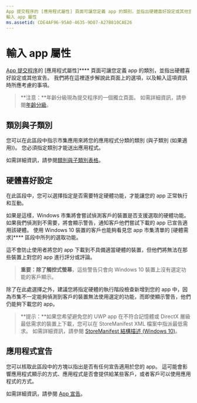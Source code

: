 ```yaml
---
App 提交程序的 [應用程式屬性] 頁面可讓您定義 app 的類別，並指出硬體喜好設定或其他宣告。
輸入 app 屬性
ms.assetid: CDE4AF96-95A0-4635-9D07-A27B810CAE26
---
```


# 輸入 app 屬性

[App 提交程序](app-submissions.md)的 [應用程式屬性]**** 頁面可讓您定義 app 的類別，並指出硬體喜好設定或其他宣告。 我們將在這裡逐步解說此頁面上的選項，以及輸入這項資訊時所應考慮的事項。

> **注意：**年齡分級現為提交程序的一個獨立頁面。 如需詳細資訊，請參閱[年齡分級](age-ratings.md)。

## 類別與子類別

您可以在此區段中指示市集應用來將您的應用程式分類的類別 (與子類別 (如果適用))。 您必須指定類別才能送出應用程式。

如需詳細資訊，請參閱[類別與子類別表格](category-and-subcategory-table.md)。

## 硬體喜好設定


在此區段中，您可以選擇指定是否需要特定硬體功能，才能讓您的 app 正常執行和互動。

如果是這樣，Windows 市集將會嘗試偵測客戶的裝置是否支援選取的硬體功能。 如果我們偵測到不需要，將會顯示警告，通知客戶他們嘗試下載的 app 已宣告適用該硬體。 使用 Windows 10 裝置的客戶也能夠看見您 app 市集清單的 [硬體需求]**** 區段中所列的選取功能。

這不會防止使用者將您的 app 下載到不具備適當硬體的裝置，但他們將無法在那些裝置上對您的 app 進行評分或評論。

> **重要：**除了**觸控式螢幕**，這些警告只會向 Windows 10 裝置上沒有選定功能的客戶顯示。

除了在此處選擇之外，建議您將指定硬體的執行階段檢查新增到您的 app 中，因為市集不一定能夠偵測到客戶的裝置無法使用選定的功能，而即使顯示警告，他們仍能夠下載您的 app。

> **提示：**如果您希望避免您的 UWP app 在不符合記憶體或 DirectX 層級最低需求的裝置上下載，您可以在 StoreManifest XML 檔案中指派最低需求。 如需詳細資訊，請參閱 [StoreManifest 結構描述 (Windows 10)](https://msdn.microsoft.com/library/windows/apps/mt617335)。

## 應用程式宣告


您可以核取此區段中的方塊以指出是否有任何宣告適用於您的 app。 這可能會影響應用程式顯示的方式、應用程式是否會提供給某些客戶，或者客戶可以使用應用程式的方式。

如需詳細資訊，請參閱 [App 宣告](app-declarations.md)。


<!--HONumber=Mar16_HO1-->



